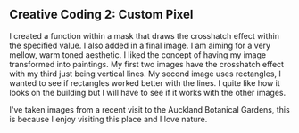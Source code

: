 ## Creative Coding 2: Custom Pixel

I created a function within a mask that draws the crosshatch effect within the specified value. I also added in a final image. I am aiming for a very mellow, warm toned aesthetic. I liked the concept of having my image transformed into paintings.
My first two images have the crosshatch effect with my third just being vertical lines. My second image uses rectangles, I wanted to see if rectangles worked better with the lines. I quite like how it looks on the building but I will have to see if it works with the other images.


I've taken images from a recent visit to the Auckland Botanical Gardens, this is because I enjoy visiting this place and I love nature.
